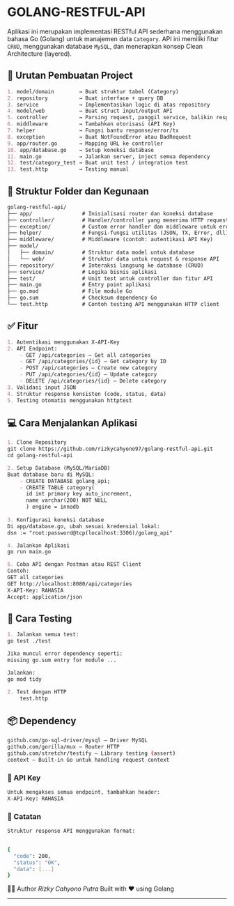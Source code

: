 # GOLANG-RESTFUL-API
Aplikasi ini merupakan implementasi RESTful API sederhana menggunakan bahasa Go (Golang) untuk manajemen data `Category`. API ini memiliki fitur `CRUD`, menggunakan database `MySQL`, dan menerapkan konsep Clean Architecture (layered).

## 🧱 Urutan Pembuatan Project

```markdown
1. model/domain        → Buat struktur tabel (Category)
2. repository          → Buat interface + query DB
3. service             → Implementasikan logic di atas repository
4. model/web           → Buat struct input/output API
5. controller          → Parsing request, panggil service, balikin response
6. middleware          → Tambahkan otorisasi (API Key)
7. helper              → Fungsi bantu response/error/tx
8. exception           → Buat NotFoundError atau BadRequest
9. app/router.go       → Mapping URL ke controller
10. app/database.go    → Setup koneksi database
11. main.go            → Jalankan server, inject semua dependency
12. test/category_test → Buat unit test / integration test
13. test.http          → Testing manual
```

## 📁 Struktur Folder dan Kegunaan

```markdown
golang-restful-api/
├── app/                # Inisialisasi router dan koneksi database
├── controller/         # Handler/controller yang menerima HTTP request
├── exception/          # Custom error handler dan middleware untuk error
├── helper/             # Fungsi-fungsi utilitas (JSON, TX, Error, dll)
├── middleware/         # Middleware (contoh: autentikasi API Key)
├── model/
│   ├── domain/         # Struktur data model untuk database
│   └── web/            # Struktur data untuk request & response API
├── repository/         # Interaksi langsung ke database (CRUD)
├── service/            # Logika bisnis aplikasi
├── test/               # Unit test untuk controller dan fitur API
├── main.go             # Entry point aplikasi
├── go.mod              # File module Go
├── go.sum              # Checksum dependency Go
└── test.http           # Contoh testing API menggunakan HTTP client
```

## ✅ Fitur

```markdown
1. Autentikasi menggunakan X-API-Key
2. API Endpoint:
    - GET /api/categories – Get all categories
    - GET /api/categories/{id} – Get category by ID
    - POST /api/categories – Create new category
    - PUT /api/categories/{id} – Update category
    - DELETE /api/categories/{id} – Delete category
3. Validasi input JSON
4. Struktur response konsisten (code, status, data)
5. Testing otomatis menggunakan httptest
```

## 💻 Cara Menjalankan Aplikasi
```markdown
1. Clone Repository
git clone https://github.com/rizkycahyono97/golang-restful-api.git
cd golang-restful-api

2. Setup Database (MySQL/MariaDB)
Buat database baru di MySQL:
    - CREATE DATABASE golang_api;
    - CREATE TABLE category(
      id int primary key auto_increment,
      name varchar(200) NOT NULL
      ) engine = innodb
    
3. Konfigurasi koneksi database
Di app/database.go, ubah sesuai kredensial lokal:
dsn := "root:password@tcp(localhost:3306)/golang_api"

4. Jalankan Aplikasi
go run main.go

5. Coba API dengan Postman atau REST Client
Contoh:
GET all categories
GET http://localhost:8080/api/categories
X-API-Key: RAHASIA
Accept: application/json
```

## 🧪 Cara Testing
```markdown
1. Jalankan semua test:
go test ./test

Jika muncul error dependency seperti:
missing go.sum entry for module ...

Jalankan:
go mod tidy

2. Test dengan HTTP
    test.http
```

## 📦 Dependency
```bash
github.com/go-sql-driver/mysql – Driver MySQL
github.com/gorilla/mux – Router HTTP
github.com/stretchr/testify – Library testing (assert)
context – Built-in Go untuk handling request context
```

### 🔐 API Key
```markdown
Untuk mengakses semua endpoint, tambahkan header:
X-API-Key: RAHASIA
```

### 📌 Catatan
```bash
Struktur response API menggunakan format:


{
  "code": 200,
  "status": "OK",
  "data": [...]
}
```

👨‍💻 Author
*Rizky Cahyono Putra* 
Built with ❤️ using Golang

---